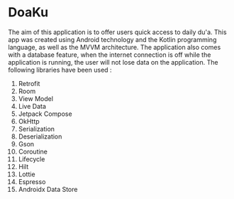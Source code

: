 # DoaKu
The aim of this application is to offer users quick access to daily du'a. This app was created using Android technology and the Kotlin programming language, as well as the MVVM architecture. The application also comes with a database feature, when the internet connection is off while the application is running, the user will not lose data on the application. The following libraries have been used :
1. Retrofit
2. Room
3. View Model
4. Live Data
5. Jetpack Compose
6. OkHttp
7. Serialization
8. Deserialization
9. Gson
10. Coroutine
11. Lifecycle
12. Hilt
13. Lottie
14. Espresso
15. Androidx Data Store

